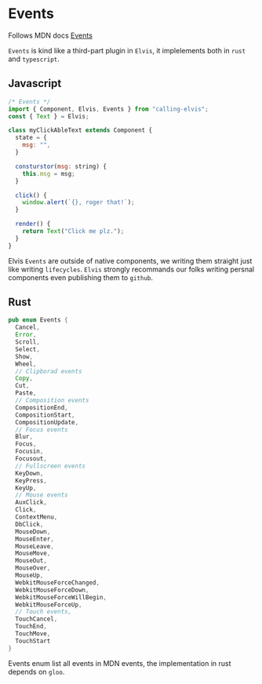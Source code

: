 # Events

Follows MDN docs [Events][1]

`Events` is kind like a third-part plugin in `Elvis`, it implelements both in `rust` and `typescript`.

## Javascript
```js
/* Events */
import { Component, Elvis, Events } from "calling-elvis";
const { Text } = Elvis;

class myClickAbleText extends Component {
  state = {
    msg: "",
  }

  consturstor(msg: string) {
    this.msg = msg;
  }

  click() {
    window.alert(`{}, roger that!`);
  }

  render() {
    return Text("Click me plz.");
  }
}
```

Elvis `Events` are outside of native components, we writing them straight just like writing `lifecycles`. `Elvis` strongly recommands our folks writing persnal components even publishing them to `github`.

## Rust

```rust
pub enum Events {
  Cancel,
  Error,
  Scroll,
  Select,
  Show,
  Wheel,
  // Clipborad events
  Copy,
  Cut,
  Paste,
  // Composition events
  CompositionEnd,
  CompositionStart,
  CompositionUpdate,
  // Focus events
  Blur, 
  Focus,
  Focusin,
  Focusout,
  // Fullscreen events
  KeyDown,
  KeyPress,
  KeyUp,
  // Mouse events
  AuxClick,
  Click,
  ContextMenu,
  DbClick,
  MouseDown,
  MouseEnter,
  MouseLeave,
  MouseMove,
  MouseOut,
  MouseOver,
  MouseUp,
  WebkitMouseForceChanged,
  WebkitMouseForceDown,
  WebkitMouseForceWillBegin,
  WebkitMouseForceUp,
  // Touch events,
  TouchCancel,
  TouchEnd,
  TouchMove,
  TouchStart
}
```

Events enum list all events in MDN events, the implementation in rust depends on `gloo`.


[1]: https://developer.mozilla.org/en-US/docs/Web/API/Element#Events
